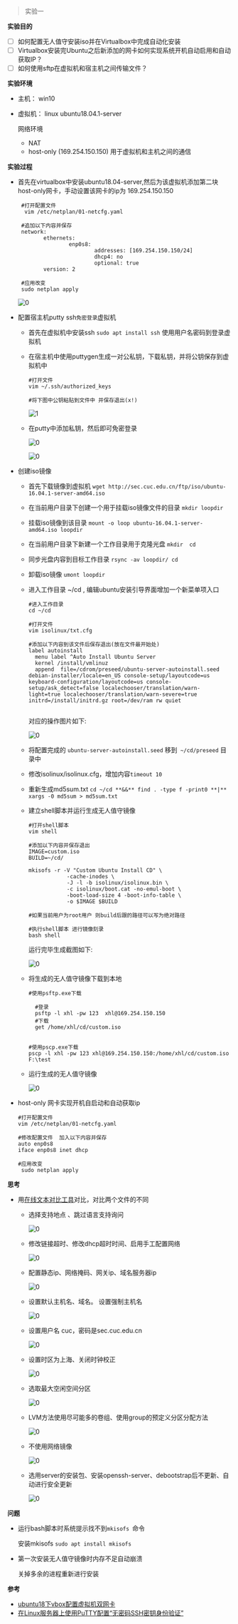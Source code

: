 > 实验一

**实验目的**

- [ ] 如何配置无人值守安装iso并在Virtualbox中完成自动化安装
- [ ] Virtualbox安装完Ubuntu之后新添加的网卡如何实现系统开机自动启用和自动获取IP？
- [ ] 如何使用sftp在虚拟机和宿主机之间传输文件？

**实验环境**

- 主机：    win10

- 虚拟机： linux ubuntu18.04.1-server

  网络环境

  - NAT
  - host-only (169.254.150.150) 用于虚拟机和主机之间的通信

**实验过程**

- 首先在virtualbox中安装ubuntu18.04-server,然后为该虚拟机添加第二块host-only网卡，手动设置该网卡的ip为 169.254.150.150

  ```
   #打开配置文件
    vim /etc/netplan/01-netcfg.yaml
   
   #追加以下内容并保存
   network:
          ethernets:
                  enp0s8:
                          addresses: [169.254.150.150/24]
                          dhcp4: no
                          optional: true
          version: 2
          
   #应用改变
   sudo netplan apply
  ```

  ![0](https://github.com/CUCCS/linux-2019-jackcily/raw/job1/img/0.PNG)

- 配置宿主机putty ssh`免密登录`虚拟机

  - 首先在虚拟机中安装ssh `sudo apt install ssh` 使用用户名密码到登录虚拟机

  - 在宿主机中使用puttygen生成一对公私钥，下载私钥，并将公钥保存到虚拟机中

    ```
    #打开文件
    vim ~/.ssh/authorized_keys
    
    #将下图中公钥粘贴到文件中 并保存退出(x!)
    
    ```

    ![1](https://github.com/CUCCS/linux-2019-jackcily/raw/job1/img/1.PNG)

    

  - 在putty中添加私钥，然后即可免密登录

    ![0](https://github.com/CUCCS/linux-2019-jackcily/raw/job1/img/2.PNG)

    ![0](https://github.com/CUCCS/linux-2019-jackcily/raw/job1/img/3.PNG)

- 创建iso镜像

  - 首先下载镜像到虚拟机   `wget http://sec.cuc.edu.cn/ftp/iso/ubuntu-16.04.1-server-amd64.iso`

  - 在当前用户目录下创建一个用于挂载iso镜像文件的目录  `mkdir loopdir`

  - 挂载iso镜像到该目录 `mount -o loop ubuntu-16.04.1-server-amd64.iso loopdir` 

  - 在当前用户目录下新建一个工作目录用于克隆光盘   `mkdir  cd`

  - 同步光盘内容到目标工作目录    `rsync -av loopdir/ cd`

  - 卸载iso镜像     `umont loopdir`

  - 进入工作目录 ~/cd , 编辑ubuntu安装引导界面增加一个新菜单项入口 

    ```
    #进入工作目录
    cd ~/cd
    
    #打开文件
    vim isolinux/txt.cfg  
    
    #添加以下内容到该文件后保存退出(放在文件最开始处)
    label autoinstall
      menu label ^Auto Install Ubuntu Server
      kernel /install/vmlinuz
      append  file=/cdrom/preseed/ubuntu-server-autoinstall.seed debian-installer/locale=en_US console-setup/layoutcode=us keyboard-configuration/layoutcode=us console-setup/ask_detect=false localechooser/translation/warn-light=true localechooser/translation/warn-severe=true initrd=/install/initrd.gz root=/dev/ram rw quiet
      
    ```

    对应的操作图片如下:

    ![0](https://github.com/CUCCS/linux-2019-jackcily/raw/job1/img/4.PNG)

  - 将配置完成的 `ubuntu-server-autoinstall.seed` 移到` ~/cd/preseed` 目录中

  - 修改isolinux/isolinux.cfg，增加内容`timeout 10`   

  - 重新生成md5sum.txt   `cd ~/cd **&&** find . -type f -print0 **|** xargs -0 md5sum > md5sum.txt`

  - 建立shell脚本并运行生成无人值守镜像

    ```
    #打开shell脚本
    vim shell
    
    #添加以下内容并保存退出
    IMAGE=custom.iso
    BUILD=~/cd/
    
    mkisofs -r -V "Custom Ubuntu Install CD" \
                -cache-inodes \
                -J -l -b isolinux/isolinux.bin \
                -c isolinux/boot.cat -no-emul-boot \
                -boot-load-size 4 -boot-info-table \
                -o $IMAGE $BUILD
                
    #如果当前用户为root用户 则build后跟的路径可以写为绝对路径
    
    #执行shell脚本 进行镜像刻录
    bash shell
    ```

    运行完毕生成截图如下:

    ![0](https://github.com/CUCCS/linux-2019-jackcily/raw/job1/img/5.PNG)

  - 将生成的无人值守镜像下载到本地

    ```
    #使用psftp.exe下载
    
      #登录
      psftp -l xhl -pw 123  xhl@169.254.150.150
      #下载 
      get /home/xhl/cd/custom.iso
      
      
    #使用pscp.exe下载
    pscp -l xhl -pw 123 xhl@169.254.150.150:/home/xhl/cd/custom.iso F:\test
    ```

  - 运行生成的无人值守镜像

    ![0](https://github.com/CUCCS/linux-2019-jackcily/raw/job1/img/6.PNG)

- host-only 网卡实现开机自启动和自动获取ip

  ```
  #打开配置文件
  vim /etc/netplan/01-netcfg.yaml
  
  #修改配置文件  加入以下内容并保存
  auto enp0s8
  iface enp0s8 inet dhcp
  
  #应用改变
   sudo netplan apply
  ```

  

**思考**

- 用[在线文本对比工具](http://mergely.com/editor)对比，对比两个文件的不同

  - 选择支持地点 、跳过语言支持询问

    ![0](https://github.com/CUCCS/linux-2019-jackcily/raw/job1/img/7.PNG)

  - 修改链接超时、修改dhcp超时时间、启用手工配置网络

    ![0](https://github.com/CUCCS/linux-2019-jackcily/raw/job1/img/8.PNG)

  - 配置静态ip、网络掩码、网关ip、域名服务器ip

    ![0](https://github.com/CUCCS/linux-2019-jackcily/raw/job1/img/9.PNG)

  - 设置默认主机名、域名。 设置强制主机名

    ![0](https://github.com/CUCCS/linux-2019-jackcily/raw/job1/img/10.PNG)

  - 设置用户名 cuc，密码是sec.cuc.edu.cn

    ![0](https://github.com/CUCCS/linux-2019-jackcily/raw/job1/img/11.PNG)

  - 设置时区为上海、关闭时钟校正

    ![0](https://github.com/CUCCS/linux-2019-jackcily/raw/job1/img/12.PNG)

  - 选取最大空闲空间分区

    ![0](https://github.com/CUCCS/linux-2019-jackcily/raw/job1/img/13.PNG)

  - LVM方法使用尽可能多的卷组、使用group的预定义分区分配方法

    ![0](https://github.com/CUCCS/linux-2019-jackcily/raw/job1/img/14.PNG)

  - 不使用网络镜像

    ![0](https://github.com/CUCCS/linux-2019-jackcily/raw/job1/img/15.PNG)

  - 选用server的安装包、安装openssh-server、debootstrap后不更新、自动进行安全更新

    ![0](https://github.com/CUCCS/linux-2019-jackcily/raw/job1/img/16.PNG)

    

**问题**

- 运行bash脚本时系统提示找不到`mkisofs `命令 

  安装mkisofs  `sudo apt install mkisofs`

- 第一次安装无人值守镜像时内存不足自动崩溃

  关掉多余的进程重新进行安装

  

**参考**

- [ubuntu18下vbox配置虚拟机双网卡](http://blog.seclee.com/2018/05/21/ubuntu18xia-vboxpei-zhi-xu-ni-ji-shuang-wang-qia/)
- [在Linux服务器上使用PuTTY配置“无密码SSH密钥身份验证”](https://www.howtoing.com/ssh-passwordless-login-with-putty)